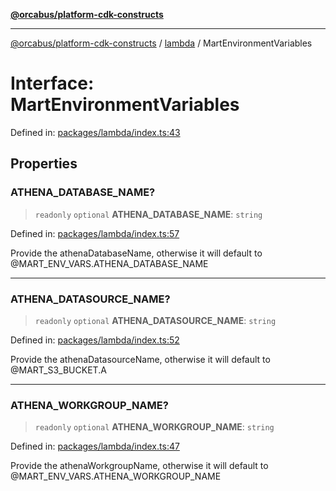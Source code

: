 [**@orcabus/platform-cdk-constructs**](../../../../README.md)

***

[@orcabus/platform-cdk-constructs](../../../../README.md) / [lambda](../README.md) / MartEnvironmentVariables

# Interface: MartEnvironmentVariables

Defined in: [packages/lambda/index.ts:43](https://github.com/orcabus/platform-cdk-constructs/blob/d147e1d3dfea325d03b6788743df722bc7755f87/packages/lambda/index.ts#L43)

## Properties

### ATHENA\_DATABASE\_NAME?

> `readonly` `optional` **ATHENA\_DATABASE\_NAME**: `string`

Defined in: [packages/lambda/index.ts:57](https://github.com/orcabus/platform-cdk-constructs/blob/d147e1d3dfea325d03b6788743df722bc7755f87/packages/lambda/index.ts#L57)

Provide the athenaDatabaseName, otherwise it will default to @MART_ENV_VARS.ATHENA_DATABASE_NAME

***

### ATHENA\_DATASOURCE\_NAME?

> `readonly` `optional` **ATHENA\_DATASOURCE\_NAME**: `string`

Defined in: [packages/lambda/index.ts:52](https://github.com/orcabus/platform-cdk-constructs/blob/d147e1d3dfea325d03b6788743df722bc7755f87/packages/lambda/index.ts#L52)

Provide the athenaDatasourceName, otherwise it will default to @MART_S3_BUCKET.A

***

### ATHENA\_WORKGROUP\_NAME?

> `readonly` `optional` **ATHENA\_WORKGROUP\_NAME**: `string`

Defined in: [packages/lambda/index.ts:47](https://github.com/orcabus/platform-cdk-constructs/blob/d147e1d3dfea325d03b6788743df722bc7755f87/packages/lambda/index.ts#L47)

Provide the athenaWorkgroupName, otherwise it will default to @MART_ENV_VARS.ATHENA_WORKGROUP_NAME
